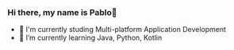 ### Hi there, my name is Pablo👋

- 🔭 I'm currently studing Multi-platform Application Development 
- 🌱 I’m currently learning Java, Python, Kotlin

